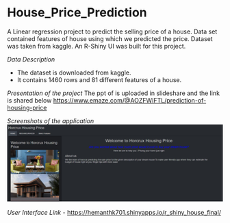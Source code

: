 # House_Price_Prediction
A Linear regression project to predict the selling price of a house. Data set contained features of house using which we predicted the price. Dataset was taken from kaggle. An R-Shiny UI was built for this project.

*Data Description*
- The dataset is downloaded from kaggle.
- It contains 1460 rows and 81 different features of a house. 

*Presentation of the project*
The ppt of is uploaded in slideshare and the link is shared below
 https://www.emaze.com/@AOZFWIFTL/prediction-of-housing-price
 
*Screenshots of the application*
![alt text](ui_Result1.JPG)


*User Interface Link* - https://hemanthk701.shinyapps.io/r_shiny_house_final/
